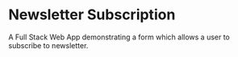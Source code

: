 # Newsletter Subscription

A Full Stack Web App demonstrating a form which allows a user to subscribe to newsletter.
